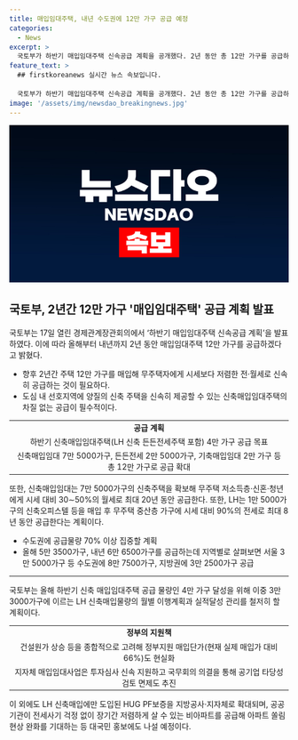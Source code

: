 ```yaml
---
title: 매입임대주택, 내년 수도권에 12만 가구 공급 예정
categories:
  - News
excerpt: >
  국토부가 하반기 매입임대주택 신속공급 계획을 공개했다. 2년 동안 총 12만 가구를 공급하는데, 중산층과 서민층의 주거 안정을 위해 필요하다고 강조했다. 이를 위해 신축매입임대주택과 기축매입임대주택을 활용하고, 수도권에 공급물량을 70% 이상 집중할 계획이다. 또한, 정부는 조직 확대와 인력 전환, 건설원가 고려한 매입단가 현실화 등을 추진한다. 종합적으로, 신속하고 안정적인 주택 공급을 위해 다양한 정책과 노력을 기울일 예정이다.
feature_text: >
  ## firstkoreanews 실시간 뉴스 속보입니다.

  국토부가 하반기 매입임대주택 신속공급 계획을 공개했다. 2년 동안 총 12만 가구를 공급하는데, 중산층과 서민층의 주거 안정을 위해 필요하다고 강조했다. 이를 위해 신축매입임대주택과 기축매입임대주택을 활용하고, 수도권에 공급물량을 70% 이상 집중할 계획이다. 또한, 정부는 조직 확대와 인력 전환, 건설원가 고려한 매입단가 현실화 등을 추진한다. 종합적으로, 신속하고 안정적인 주택 공급을 위해 다양한 정책과 노력을 기울일 예정이다.
image: '/assets/img/newsdao_breakingnews.jpg'
---
```


<p><img src="/assets/img/newsdao_breakingnews.jpg" alt="firstkoreanews 속보" /></p>

<h2 data-ke-size="size26">국토부, 2년간 12만 가구 '매입임대주택' 공급 계획 발표</h2>

<p data-ke-size="size16">국토부는 17일 열린 경제관계장관회의에서 ‘하반기 매입임대주택 신속공급 계획’을 발표하였다. 이에 따라 올해부터 내년까지 2년 동안 매입임대주택 12만 가구를 공급하겠다고 밝혔다.</p>

<ul>
  <li>향후 2년간 주택 12만 가구를 매입해 무주택자에게 시세보다 저렴한 전·월세로 신속히 공급하는 것이 필요하다.</li>
  <li>도심 내 선호지역에 양질의 신축 주택을 신속히 제공할 수 있는 신축매입임대주택의 차질 없는 공급이 필수적이다.</li>
</ul>

<table>
  <tr>
    <td style="text-align: center; height: 17px;"><b>공급 계획</b></td>
  </tr>
  <tr>
    <td style="text-align: center; height: 17px;">하반기 신축매입임대주택(LH 신축 든든전세주택 포함) 4만 가구 공급 목표</td>
  </tr>
  <tr>
    <td style="text-align: center; height: 17px;">신축매입임대 7만 5000가구, 든든전세 2만 5000가구, 기축매입임대 2만 가구 등 총 12만 가구로 공급 확대</td>
  </tr>
</table>

<p data-ke-size="size16">또한, 신축매입임대는 7만 5000가구의 신축주택을 확보해 무주택 저소득층·신혼·청년에게 시세 대비 30∼50%의 월세로 최대 20년 동안 공급한다. 또한, LH는 1만 5000가구의 신축오피스텔 등을 매입 후 무주택 중산층 가구에 시세 대비 90%의 전세로 최대 8년 동안 공급한다는 계획이다.</p>

<ul>
  <li>수도권에 공급물량 70% 이상 집중할 계획</li>
  <li>올해 5만 3500가구, 내년 6만 6500가구를 공급하는데 지역별로 살펴보면 서울 3만 5000가구 등 수도권에 8만 7500가구, 지방권에 3만 2500가구 공급</li>
</ul>

<hr>

<p data-ke-size="size16">국토부는 올해 하반기 신축 매입임대주택 공급 물량인 4만 가구 달성을 위해 이중 3만 3000가구에 이르는 LH 신축매입물량의 월별 이행계획과 실적달성 관리를 철저히 할 계획이다.</p>

<table>
  <tr>
    <td style="text-align: center; height: 17px;"><b>정부의 지원책</b></td>
  </tr>
  <tr>
    <td style="text-align: center; height: 17px;">건설원가 상승 등을 종합적으로 고려해 정부지원 매입단가(현재 실제 매입가 대비 66%)도 현실화</td>
  </tr>
  <tr>
    <td style="text-align: center; height: 17px;">지자체 매입임대사업은 투자심사 신속 지원하고 국무회의 의결을 통해 공기업 타당성 검토 면제도 추진</td>
  </tr>
</table>

<p data-ke-size="size16">이 외에도 LH 신축매입에만 도입된 HUG PF보증을 지방공사·지자체로 확대되며, 공공기관이 전세사기 걱정 없이 장기간 저렴하게 살 수 있는 비아파트를 공급해 아파트 쏠림 현상 완화를 기대하는 등 대국민 홍보에도 나설 예정이다.</p>

